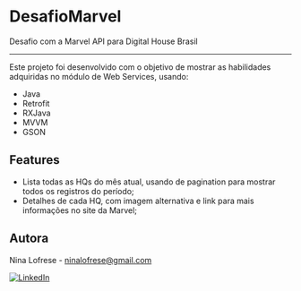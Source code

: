# DesafioMarvel
Desafio com a Marvel API para Digital House Brasil

***

Este projeto foi desenvolvido com o objetivo de mostrar as habilidades adquiridas no módulo de Web Services, usando:

- Java
- Retrofit
- RXJava
- MVVM
- GSON

## Features
- Lista todas as HQs do mês atual, usando de pagination para mostrar todos os registros do período;
- Detalhes de cada HQ, com imagem alternativa e link para mais informações no site da Marvel;


## Autora

Nina Lofrese - [ninalofrese@gmail.com](mailto:ninalofrese@gmail.com)

[![LinkedIn](https://img.shields.io/badge/LinkedIn-NinaLofrese-blue.svg?style=flat-square&logo=linkedin)](https://www.linkedin.com/in/ninalofrese/)

